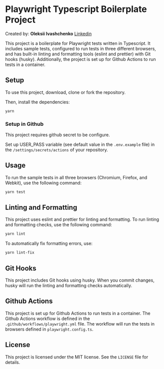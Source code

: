 # Playwright Typescript Boilerplate Project

Created by: **Oleksii Ivashchenko** [Linkedin](https://www.linkedin.com/in/oivashchenko/)

This project is a boilerplate for Playwright tests written in Typescript. It includes sample tests, configured to run tests in three different browsers, and has built-in linting and formatting tools (eslint and prettier) with Git hooks (husky). Additionally, the project is set up for Github Actions to run tests in a container.

## Setup

To use this project, download, clone or fork the repository.

Then, install the dependencies:

```bash
yarn
```

### Setup in Github

This project requires github secret to be configure.

Set up USER_PASS variable (see default value in the `.env.example` file) in the `/settings/secrets/actions` of your repository.

## Usage

To run the sample tests in all three browsers (Chromium, Firefox, and Webkit), use the following command:

```bash
yarn test
```

## Linting and Formatting

This project uses eslint and prettier for linting and formatting. To run linting and formatting checks, use the following command:

```bash
yarn lint
```

To automatically fix formatting errors, use:

```bash
yarn lint-fix
```

## Git Hooks

This project includes Git hooks using husky. When you commit changes, husky will run the linting and formatting checks automatically.

## Github Actions

This project is set up for Github Actions to run tests in a container. The Github Actions workflow is defined in the `.github/workflows/playwright.yml` file. The workflow will run the tests in browsers defined in `playwright.config.ts`.

## License

This project is licensed under the MIT license. See the `LICENSE` file for details.
